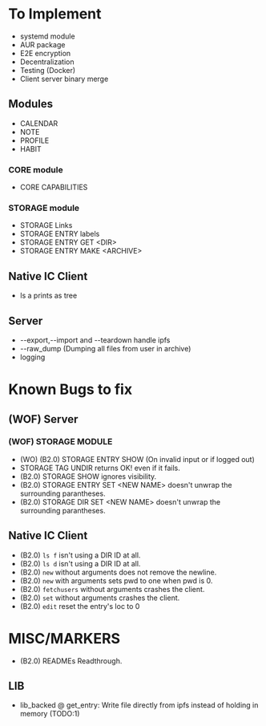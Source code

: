 # To Implement
* systemd module
* AUR package
* E2E encryption
* Decentralization
* Testing (Docker)
* Client server binary merge

## Modules
* CALENDAR 
* NOTE
* PROFILE
* HABIT

### CORE module
* CORE CAPABILITIES

### STORAGE module
* STORAGE Links
* STORAGE ENTRY labels
* STORAGE ENTRY GET \<DIR\>
* STORAGE ENTRY MAKE \<ARCHIVE\>

## Native IC Client
* ls a prints as tree

## Server
* --export,--import and --teardown handle ipfs
* --raw\_dump (Dumping all files from user in archive)
* logging 

# Known Bugs to fix

## (WOF) Server

### (WOF) STORAGE MODULE
* (WO) (B2.0) STORAGE ENTRY SHOW (On invalid input or if logged out)
* STORAGE TAG UNDIR returns OK! even if it fails.
* (B2.0) STORAGE SHOW ignores visibility.
* (B2.0) STORAGE ENTRY SET \<NEW NAME\> doesn't unwrap the surrounding parantheses.
* (B2.0) STORAGE DIR SET \<NEW NAME\> doesn't unwrap the surrounding parantheses.

## Native IC Client
* (B2.0) `ls f` isn't using a DIR ID at all.
* (B2.0) `ls d` isn't using a DIR ID at all.
* (B2.0) `new` without arguments does not remove the newline.
* (B2.0) `new` with arguments sets pwd to one when pwd is 0.
* (B2.0) `fetchusers` without arguments crashes the client.
* (B2.0) `set` without arguments crashes the client.
* (B2.0) `edit` reset the entry's loc to 0

# MISC/MARKERS
* (B2.0) READMEs Readthrough.

## LIB
* lib\_backed @ get\_entry: Write file directly from ipfs instead of holding in memory (TODO:1)
